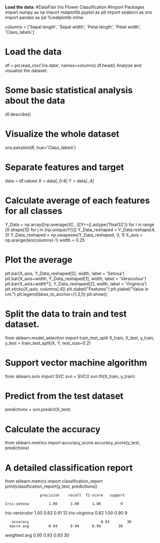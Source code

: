 **Load the data:**
#DataFlair Iris Flower Classification
#Import Packages
import numpy as np
import matplotlib.pyplot as plt
import seaborn as sns
import pandas as pd
%matplotlib inline

 columns = ['Sepal length', 'Sepal width', 'Petal length', 'Petal width', 'Class_labels'] 
# Load the data
df = pd.read_csv('iris.data', names=columns)
df.head()
 Analyze and visualize the dataset:

# Some basic statistical analysis about the data
df.describe()
# Visualize the whole dataset
sns.pairplot(df, hue='Class_labels')
# Separate features and target  
data = df.values
X = data[:,0:4]
Y = data[:,4]
# Calculate average of each features for all classes
Y_Data = np.array([np.average(X[:, i][Y==j].astype('float32')) for i in range (X.shape[1])
 for j in (np.unique(Y))])
Y_Data_reshaped = Y_Data.reshape(4, 3)
Y_Data_reshaped = np.swapaxes(Y_Data_reshaped, 0, 1)
X_axis = np.arange(len(columns)-1)
width = 0.25
# Plot the average
plt.bar(X_axis, Y_Data_reshaped[0], width, label = 'Setosa')
plt.bar(X_axis+width, Y_Data_reshaped[1], width, label = 'Versicolour')
plt.bar(X_axis+width*2, Y_Data_reshaped[2], width, label = 'Virginica')
plt.xticks(X_axis, columns[:4])
plt.xlabel("Features")
plt.ylabel("Value in cm.")
plt.legend(bbox_to_anchor=(1.3,1))
plt.show()
# Split the data to train and test dataset.
from sklearn.model_selection import train_test_split
X_train, X_test, y_train, y_test = train_test_split(X, Y, test_size=0.2)
# Support vector machine algorithm
from sklearn.svm import SVC
svn = SVC()
svn.fit(X_train, y_train)
# Predict from the test dataset
predictions = svn.predict(X_test)

# Calculate the accuracy
from sklearn.metrics import accuracy_score
accuracy_score(y_test, predictions)
# A detailed classification report
from sklearn.metrics import classification_report
print(classification_report(y_test, predictions))

                    precision    recall  f1-score   support

    Iris-setosa         1.00      1.00      1.00         9
Iris-versicolor         1.00      0.83      0.91        12
 Iris-virginica         0.82      1.00      0.90         9

       accuracy                                 0.93        30
      macro avg         0.94      0.94      0.94        30
   weighted avg         0.95      0.93      0.93        30
